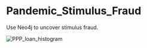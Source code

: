 # Pandemic_Stimulus_Fraud
 Use Neo4j to uncover stimulus fraud.
 
 
![PPP_loan_histogram](https://user-images.githubusercontent.com/42014739/188883182-067ed446-a074-4397-999c-e123c98c3ea7.png)
